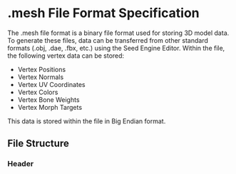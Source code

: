 # .mesh File Format Specification

The .mesh file format is a binary file format used for storing 3D model data. To generate these files, data can be transferred from other standard formats (.obj, .dae, .fbx, etc.) using the Seed Engine Editor. Within the file, the following vertex data can be stored:

- Vertex Positions
- Vertex Normals
- Vertex UV Coordinates
- Vertex Colors
- Vertex Bone Weights
- Vertex Morph Targets

This data is stored within the file in Big Endian format.

## File Structure

### Header
